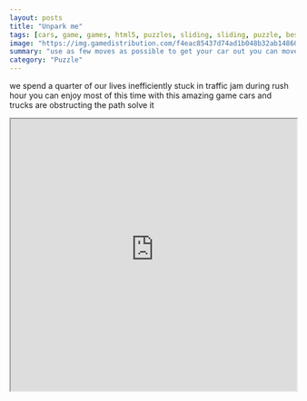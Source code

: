```yaml
---
layout: posts
title: "Unpark me"
tags: [cars, game, games, html5, puzzles, sliding, sliding, puzzle, best, free, online, games, oyna, game, free, games, play, play, games]
image: "https://img.gamedistribution.com/f4eac85437d74ad1b048b32ab1486084.jpg"
summary: "use as few moves as possible to get your car out you can move with all vehicles  free online games oyna game free games play play games"
category: "Puzzle"
---
```


we spend a quarter of our lives inefficiently stuck in traffic jam during rush hour you can enjoy most of this time with this amazing game cars and trucks are obstructing the path solve it

<iframe width="100%" height="480px;" src="https://html5.gamedistribution.com/f4eac85437d74ad1b048b32ab1486084/"></iframe>